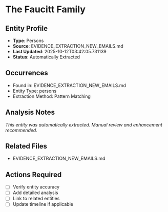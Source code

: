 # The Faucitt Family

## Entity Profile
- **Type**: Persons
- **Source**: EVIDENCE_EXTRACTION_NEW_EMAILS.md
- **Last Updated**: 2025-10-12T03:42:05.731139
- **Status**: Automatically Extracted

## Occurrences
- Found in: EVIDENCE_EXTRACTION_NEW_EMAILS.md
- Entity Type: persons
- Extraction Method: Pattern Matching

## Analysis Notes
*This entity was automatically extracted. Manual review and enhancement recommended.*

## Related Files
- EVIDENCE_EXTRACTION_NEW_EMAILS.md

## Actions Required
- [ ] Verify entity accuracy
- [ ] Add detailed analysis
- [ ] Link to related entities
- [ ] Update timeline if applicable
